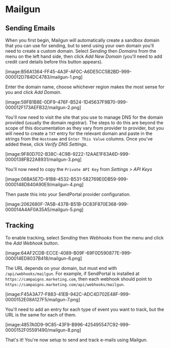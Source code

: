 # Mailgun

## Sending Emails

When you first begin, Mailgun will automatically create a sandbox domain that you can use for sending, but to send using your own domain you'll need to create a custom domain. Select _Sending_ then _Domains_ from the menu on the left hand side, then click _Add New Domain_ (you'll need to add credit card details before this button appears).

[image:B56A1364-FF45-4A3F-AF0C-A6DE5CC5B2BD-999-000012D784DC4783/mailgun-1.png]

Enter the domain name, choose whichever region makes the most sense for you and click _Add Domain_.

[image:59FB1B8E-0DF9-476F-B524-1D45637F9B70-999-000012F173AEFB32/mailgun-2.png]

You'll now need to visit the site that you use to manage DNS for the domain provided (usually the domain registrar). The steps to do this are beyond the scope of this documentation as they vary from provider to provider, but you will need to create a `TXT` entry for the relevant domain and paste in the strings from the `Hostname` and `Enter This Value` columns. Once you've added these, click _Verify DNS Settings_.

[image:9F80D702-B38C-4C9B-9222-12AAE1F63A6D-999-0000138FB22A8931/mailgun-3.png]

You'll now need to copy the `Private API Key` from _Settings_ > _API Keys_

[image:06BA5E7D-91B8-4532-B531-582769E0DB59-999-0000148D840A90E9/mailgun-4.png]

Then paste this into your SendPortal provider configuration.

[image:2062680F-7A5B-437B-B51B-DC83F870E368-999-000014A4AF0A35A5/mailgun-5.png]

## Tracking

To enable tracking, select _Sending_ then _Webhooks_ from the menu and click the _Add Webhook_ button.

[image:64AF2CDB-ECCE-4089-B09F-69F0D590877E-999-000014ED8037B418/mailgun-6.png]

The URL depends on your domain, but must end with `/api/webhooks/mailgun`. For example, if SendPortal is installed at `https://campaigns.marketing.com`, then each webhook should point to `https://campaigns.marketing.com/api/webhooks/mailgun`.

[image:F45A3A77-F883-41EB-942C-ADC4D702E48F-999-0000152E08A127F5/mailgun-7.png]

You'll need to add an entry for each type of event you want to track, but the URL is the same for each of them.

[image:4857A0D9-9C85-43F9-B996-425495547C92-999-0000152F05591490/mailgun-8.png]

That's it! You're now setup to send and track e-mails using Mailgun.
